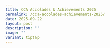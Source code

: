 ```yaml
---
title: CCA Accolades & Achievements 2025
permalink: /cca-accolades-achievements-2025/
date: 2025-09-22
layout: post
description: ""
image: ""
variant: tiptap
---
```

